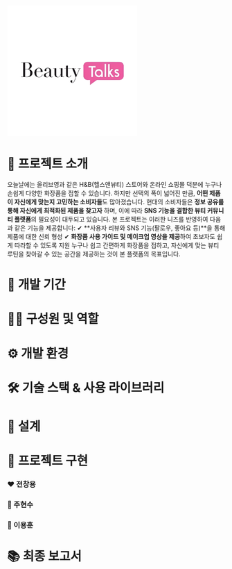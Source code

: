<img src="BeautyTalk/WebContent/resources/images/MainLogo.png" width="300" />


# 🌸 프로젝트 소개
오늘날에는 올리브영과 같은 H&B(헬스앤뷰티) 스토어와 온라인 쇼핑몰 덕분에 누구나 손쉽게 다양한 화장품을 접할 수 있습니다.
하지만 선택의 폭이 넓어진 만큼, **어떤 제품이 자신에게 맞는지 고민하는 소비자들**도 많아졌습니다.
현대의 소비자들은 **정보 공유를 통해 자신에게 최적화된 제품을 찾고자** 하며, 
이에 따라 **SNS 기능을 결합한 뷰티 커뮤니티 플랫폼**의 필요성이 대두되고 있습니다.
본 프로젝트는 이러한 니즈를 반영하여 다음과 같은 기능을 제공합니다:
✔ **사용자 리뷰와 SNS 기능(팔로우, 좋아요 등)**을 통해 제품에 대한 신뢰 형성
✔ **화장품 사용 가이드 및 메이크업 영상을 제공**하여 초보자도 쉽게 따라할 수 있도록 지원
누구나 쉽고 간편하게 화장품을 접하고, 자신에게 맞는 뷰티 루틴을 찾아갈 수 있는 공간을 제공하는 것이 본 플랫폼의 목표입니다.

# 📆 개발 기간

# 👨‍💻 구성원 및 역할

# ⚙ 개발 환경

# 🛠️ 기술 스택 & 사용 라이브러리

# 💾 설계

# 🎀 프로젝트 구현
### ❤ 전창용
### 💛 주현수
### 💜 이용훈

# 📚 최종 보고서
